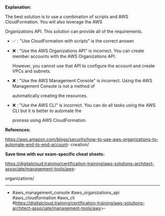 **Explanation:**

The best solution is to use a combination of scripts and AWS CloudFormation. You will also leverage the AWS

Organizations API. This solution can provide all of the requirements.

- ✅ :  "Use CloudFormation with scripts" is the correct answer.

- ❌ :  "Use the AWS Organizations API" is incorrect. You can create member accounts with the AWS Organizations API.

  However, you cannot use that API to configure the account and create VPCs and subnets.

- ❌ :  "Use the AWS Management Console" is incorrect. Using the AWS Management Console is not a method of

  automatically creating the resources.

- ❌ :  "Use the AWS CLI" is incorrect. You can do all tasks using the AWS CLI but it is better to automate the

  process using AWS CloudFormation.

**References:**

<https://aws.amazon.com/blogs/security/how-to-use-aws-organizations-to-automate-end-to-end-account>- creation/

**Save time with our exam-specific cheat sheets:**

<https://digitalcloud.training/certification-training/aws-solutions-architect-associate/management-tools/aws>-

organizations/

----

- #aws_management_console #aws_organizations_api #aws_cloudformation #aws_cli #<https://digitalcloud.training/certification-training/aws-solutions-architect-associate/management-tools/aws>>-
